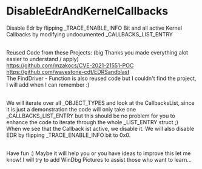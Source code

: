 # DisableEdrAndKernelCallbacks
Disable Edr by flipping _TRACE_ENABLE_INFO Bit and all active Kernel Callbacks by modifying undocumented _CALLBACKS_LIST_ENTRY </br></br>

Reused Code from these Projects: (big Thanks you made everything alot easier to understand / apply) </br>
https://github.com/mzakocs/CVE-2021-21551-POC </br>
https://github.com/wavestone-cdt/EDRSandblast </br>
The FindDriver - Function is also reused code but I couldn't find the project, I will add when I can remember :) </br></br>

We will iterate over all _OBJECT_TYPES and look at the CallbacksList, since it is just a demonstration the code will only take one _CALLBACKS_LIST_ENTRY but this should be no problem for you to enhance the code to iterate through the whole _LIST_ENTRY struct ;) </br>
When we see that the Callback ist active, we disable it.
We will also disable EDR by flipping _TRACE_ENABLE_INFO bit to 0x0. </br></br>

Have fun :)
Maybe it will help you or you have ideas to improve this let me know!
I will try to add WinDbg Pictures to assist those who want to learn...

